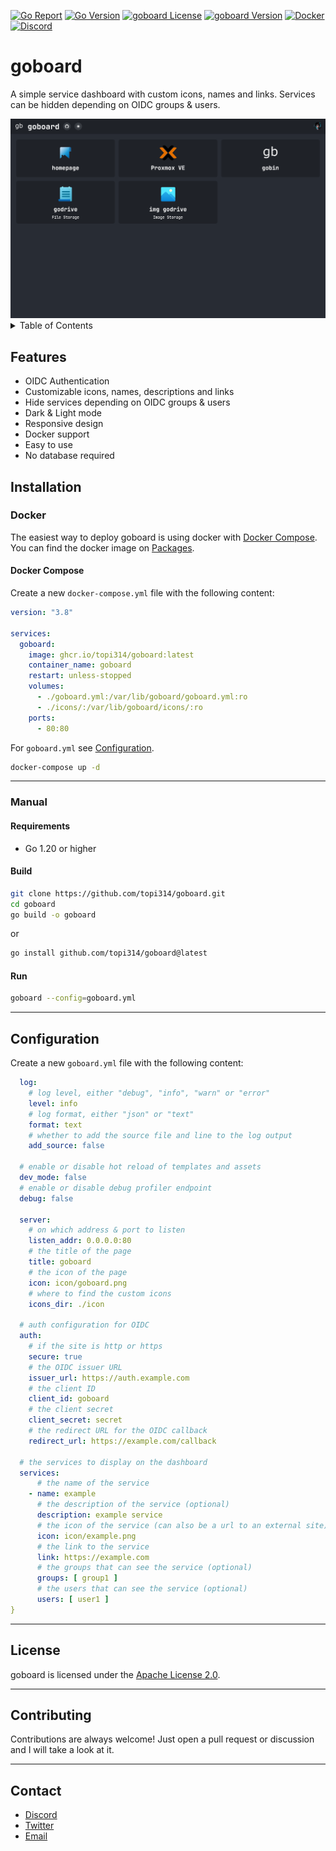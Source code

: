 [![Go Report](https://goreportcard.com/badge/github.com/topi314/goboard)](https://goreportcard.com/report/github.com/topi314/goboard)
[![Go Version](https://img.shields.io/github/go-mod/go-version/topi314/goboard)](https://golang.org/doc/devel/release.html)
[![goboard License](https://img.shields.io/github/license/topi314/goboard)](LICENSE)
[![goboard Version](https://img.shields.io/github/v/tag/topi314/goboard?label=release)](https://github.com/topi314/goboard/releases/latest)
[![Docker](https://github.com/topi314/goboard/actions/workflows/docker.yml/badge.svg)](https://github.com/topi314/goboard/actions/workflows/docker.yml)
[![Discord](https://discordapp.com/api/guilds/608506410803658753/embed.png?style=shield)](https://discord.gg/sD3ABd5)

# goboard

A simple service dashboard with custom icons, names and links.
Services can be hidden depending on OIDC groups & users.

<img src=".github/preview.png" alt="preview">

<details>
<summary>Table of Contents</summary>

- [Features](#features)
- [Installation](#installation)
  - [Docker](#docker)
    - [Docker Compose](#docker-compose)
  - [Manual](#manual)
    - [Requirements](#requirements)
    - [Build](#build)
    - [Run](#run)
- [Configuration](#configuration)
- [License](#license)
- [Contributing](#contributing)
- [Contact](#contact)
</details>

## Features

- OIDC Authentication
- Customizable icons, names, descriptions and links
- Hide services depending on OIDC groups & users
- Dark & Light mode
- Responsive design
- Docker support
- Easy to use
- No database required

## Installation

### Docker

The easiest way to deploy goboard is using docker with [Docker Compose](https://docs.docker.com/compose/). You can find the docker image on [Packages](https://github.com/topi314/goboard/pkgs/container/goboard).

#### Docker Compose

Create a new `docker-compose.yml` file with the following content:

```yaml
version: "3.8"

services:
  goboard:
    image: ghcr.io/topi314/goboard:latest
    container_name: goboard
    restart: unless-stopped
    volumes:
      - ./goboard.yml:/var/lib/goboard/goboard.yml:ro
      - ./icons/:/var/lib/goboard/icons/:ro
    ports:
      - 80:80
```

For `goboard.yml` see [Configuration](#configuration).

```bash
docker-compose up -d
```

---

### Manual


#### Requirements

- Go 1.20 or higher

#### Build

```bash
git clone https://github.com/topi314/goboard.git
cd goboard
go build -o goboard
```

or

```bash
go install github.com/topi314/goboard@latest
```

#### Run

```bash
goboard --config=goboard.yml
```

---

## Configuration

Create a new `goboard.yml` file with the following content:


```yml
  log:
    # log level, either "debug", "info", "warn" or "error"
    level: info
    # log format, either "json" or "text"
    format: text
    # whether to add the source file and line to the log output
    add_source: false

  # enable or disable hot reload of templates and assets
  dev_mode: false
  # enable or disable debug profiler endpoint
  debug: false

  server:
    # on which address & port to listen
    listen_addr: 0.0.0.0:80
    # the title of the page
    title: goboard
    # the icon of the page
    icon: icon/goboard.png
    # where to find the custom icons
    icons_dir: ./icon

  # auth configuration for OIDC
  auth:
    # if the site is http or https
    secure: true
    # the OIDC issuer URL
    issuer_url: https://auth.example.com
    # the client ID
    client_id: goboard
    # the client secret
    client_secret: secret
    # the redirect URL for the OIDC callback
    redirect_url: https://example.com/callback

  # the services to display on the dashboard
  services:
      # the name of the service
    - name: example
      # the description of the service (optional)
      description: example service
      # the icon of the service (can also be a url to an external site) (optional)
      icon: icon/example.png
      # the link to the service
      link: https://example.com
      # the groups that can see the service (optional)
      groups: [ group1 ]
      # the users that can see the service (optional)
      users: [ user1 ]
}
```

---

## License

goboard is licensed under the [Apache License 2.0](/LICENSE).

---

## Contributing

Contributions are always welcome! Just open a pull request or discussion and I will take a look at it.

---

## Contact

- [Discord](https://discord.gg/sD3ABd5)
- [Twitter](https://twitter.com/topi314)
- [Email](mailto:git@topi.wtf)
